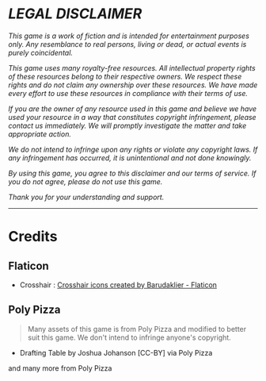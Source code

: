 # ***LEGAL DISCLAIMER***

*This game is a work of fiction and is intended for entertainment purposes only. Any resemblance to real persons, living or dead, or actual events is purely coincidental.*

*This game uses many royalty-free resources. All intellectual property rights of these resources belong to their respective owners. We respect these rights and do not claim any ownership over these resources. We have made every effort to use these resources in compliance with their terms of use.*

*If you are the owner of any resource used in this game and believe we have used your resource in a way that constitutes copyright infringement, please contact us immediately. We will promptly investigate the matter and take appropriate action.*

*We do not intend to infringe upon any rights or violate any copyright laws. If any infringement has occurred, it is unintentional and not done knowingly.*

*By using this game, you agree to this disclaimer and our terms of service. If you do not agree, please do not use this game.*

*Thank you for your understanding and support.*

---

# Credits
## Flaticon
- Crosshair : <a href="https://www.flaticon.com/free-icons/crosshair" title="crosshair icons">Crosshair icons created by Barudaklier - Flaticon</a>

## Poly Pizza
> Many assets of this game is from Poly Pizza and modified to better suit this game. We don't intend to infringe anyone's copyright.

- Drafting Table by Joshua Johanson [CC-BY] via Poly Pizza

and many more from Poly Pizza